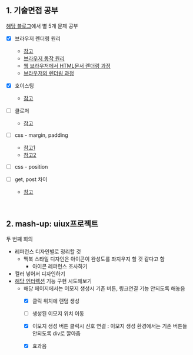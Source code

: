 ## 1. 기술면접 공부
[해당 블로그](https://realmojo.tistory.com/300)에서 별 5개 문제 공부
- [x] 브라우저 렌더링 원리
  - [참고](https://d2.naver.com/helloworld/59361)
  - [브라우저 동작 원리](https://velog.io/@ppohee/%EB%B8%8C%EB%9D%BC%EC%9A%B0%EC%A0%80-%EB%8F%99%EC%9E%91-%EC%9B%90%EB%A6%AC)
  - [웹 브라우저에서 HTML문서 렌더링 과정](https://jeong-pro.tistory.com/90)
  - [브라우저의 렌더링 과정](https://velog.io/@st2702/%EB%B8%8C%EB%9D%BC%EC%9A%B0%EC%A0%80%EC%9D%98-%EB%A0%8C%EB%8D%94%EB%A7%81-%EA%B3%BC%EC%A0%95)
  
- [X] 호이스팅
  - [참고](https://gmlwjd9405.github.io/2019/04/22/javascript-hoisting.html)

- [ ] 클로저
  - [참고](https://hyunseob.github.io/2016/08/30/javascript-closure/)
  
- [ ] css - margin, padding
  - [참고1](https://www.w3schools.com/css/css_margin.asp)
  - [참고2](https://www.w3schools.com/css/css_padding.asp)
  
- [ ] css - position
  
- [ ] get, post 차이
  - [참고](https://www.w3schools.com/tags/ref_httpmethods.asp)

<br/>

## 2. mash-up: uiux프로젝트 
두 번째 회의
- 레퍼런스 디자인별로 정리할 것
  - 맥북 스타일 디자인은 아이콘이 완성도를 좌지우지 할 것 같다고 함
    - 아이콘 레퍼런스 조사하기
- 컬러 넣어서 디자인하기
- [해당 인터렉션](https://slack.design/) 기능 구현 시도해보기    
  - 해당 페이지에서는 이모지 생성시 기존 버튼, 링크연결 기능 안되도록 해놓음
    - [x] 클릭 위치에 랜덤 생성
    - [ ] 생성된 이모지 위치 이동
    - [x] 이모지 생성 버튼 클릭시 신호 연결 : 이모지 생성 환경에서는 기존 버튼들 안되도록 div로 깔아줌
    - [x] 효과음 





